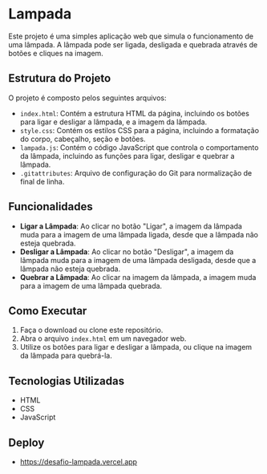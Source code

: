# Lampada

Este projeto é uma simples aplicação web que simula o funcionamento de uma lâmpada. A lâmpada pode ser ligada, desligada e quebrada através de botões e cliques na imagem.

## Estrutura do Projeto

O projeto é composto pelos seguintes arquivos:

- `index.html`: Contém a estrutura HTML da página, incluindo os botões para ligar e desligar a lâmpada, e a imagem da lâmpada.
- `style.css`: Contém os estilos CSS para a página, incluindo a formatação do corpo, cabeçalho, seção e botões.
- `lampada.js`: Contém o código JavaScript que controla o comportamento da lâmpada, incluindo as funções para ligar, desligar e quebrar a lâmpada.
- `.gitattributes`: Arquivo de configuração do Git para normalização de final de linha.

## Funcionalidades

- **Ligar a Lâmpada**: Ao clicar no botão "Ligar", a imagem da lâmpada muda para a imagem de uma lâmpada ligada, desde que a lâmpada não esteja quebrada.
- **Desligar a Lâmpada**: Ao clicar no botão "Desligar", a imagem da lâmpada muda para a imagem de uma lâmpada desligada, desde que a lâmpada não esteja quebrada.
- **Quebrar a Lâmpada**: Ao clicar na imagem da lâmpada, a imagem muda para a imagem de uma lâmpada quebrada.

## Como Executar

1. Faça o download ou clone este repositório.
2. Abra o arquivo `index.html` em um navegador web.
3. Utilize os botões para ligar e desligar a lâmpada, ou clique na imagem da lâmpada para quebrá-la.

## Tecnologias Utilizadas

- HTML
- CSS
- JavaScript

## Deploy
- https://desafio-lampada.vercel.app
